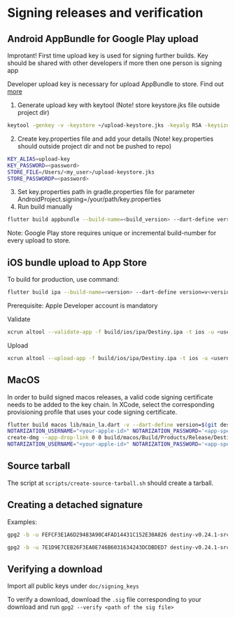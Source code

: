 # Signing releases and verification

## Android AppBundle for Google Play upload
Improtant! First time upload key is used for signing further builds. Key should be shared with other developers if more then one person is signing app

Developer upload key is necessary for upload AppBundle to store. Find out [more](https://support.google.com/googleplay/android-developer/answer/9842756?hl=en#zippy=%2Cupload-key-requirements)
1. Generate upload key with keytool (Note! store keystore.jks file outside project dir)
```bash
keytool -genkey -v -keystore ~/upload-keystore.jks -keyalg RSA -keysize 2048 -validity 10000 -alias upload-key
```
2. Create key.properties file and add your details (Note! key.properties should outside project dir and not be pushed to repo)
```bash
KEY_ALIAS=upload-key
KEY_PASSWORD=<password>
STORE_FILE=/Users/<my_user>/upload-keystore.jks
STORE_PASSWORDP=<password>
```
3. Set key.properties path in gradle.properties file for parameter AndroidProject.signing=/your/path/key.properties
4. Run build manually
```bash
flutter build appbundle --build-name=<build_version> --dart-define version=<build_version> --build-number=<build_number> -t lib/main_la.dart
```
Note: Google Play store requires unique or incremental build-number for every upload to store.


## iOS bundle upload to App Store

To build for production, use command:
```bash
flutter build ipa --build-name=<version> --dart-define version=v<version> -t lib/main_la.dart --release
```

Prerequisite: Apple Developer account is mandatory

Validate
```bash
xcrun altool --validate-app -f build/ios/ipa/Destiny.ipa -t ios -u <username> -p <app passowd>
```
Upload
```bash
xcrun altool --upload-app -f build/ios/ipa/Destiny.ipa -t ios -u <username> -p <app passowd>
```

## MacOS

In order to build signed macos releases, a valid code signing certificate needs to be added to the key chain.
In XCode, select the corresponding provisioning profile that uses your code signing certificate.

```bash
flutter build macos lib/main_la.dart -v --dart-define version=$(git describe) --build-name $(git describe) 
NOTARIZATION_USERNAME="<your-apple-id>" NOTARIZATION_PASSWORD='<app-specific-password>' ./scripts/notarize.py app
create-dmg --app-drop-link 0 0 build/macos/Build/Products/Release/Destiny.dmg build/macos/Build/Products/Release/Destiny.app
NOTARIZATION_USERNAME="<your-apple-id>" NOTARIZATION_PASSWORD='<app-specific-password>' ./scripts/notarize.py dmg
```

## Source tarball

The script at `scripts/create-source-tarball.sh` should create a tarball.

## Creating a detached signature

Examples:
```bash
gpg2 -b -u FEFCF3E1A6D29483A90C4FAD14431C152E30A826 destiny-v0.24.1-src.tar.gz
```

```bash
gpg2 -b -u 7E1D9E7CEB26F3EA0E746B6031634243DCDBDED7 destiny-v0.24.1-src.tar.gz
```

## Verifying a download

Import all public keys under `doc/signing_keys`

To verify a download, download the `.sig` file corresponding to your download
and run `gpg2 --verify <path of the sig file>`
